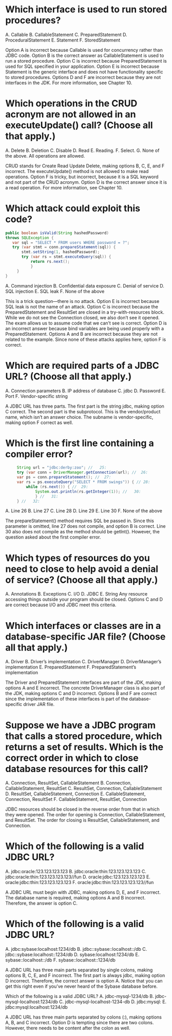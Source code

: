 # Which interface is used to run stored procedures?
A. Callable
B. CallableStatement
C. PreparedStatement
D. ProceduralStatement
E. Statement
F. StoredStatement

Option A is incorrect because Callable is used for concurrency rather than JDBC code.
Option B is the correct answer as CallableStatement is used to run a stored procedure.
Option C is incorrect because PreparedStatement is used for SQL specified in your application.
Option E is incorrect because Statement is the generic interface and does not have functionality specific to stored procedures.
Options D and F are incorrect because they are not interfaces in the JDK. For more information, see Chapter 10.

# Which operations in the CRUD acronym are not allowed in an executeUpdate() call? (Choose all that apply.)
A. Delete
B. Deletion
C. Disable
D. Read
E. Reading.
F. Select.
G. None of the above. All operations are allowed.

CRUD stands for Create Read Update Delete, making options B, C, E, and F incorrect.
The executeUpdate() method is not allowed to make read operations.
Option F is tricky, but incorrect, because it is a SQL keyword and not part of the CRUD acronym.
Option D is the correct answer since it is a read operation. For more information, see Chapter 10.


# Which attack could exploit this code?

 ```java
public boolean isValid(String hashedPassword)
throws SQLException {
    var sql = "SELECT * FROM users WHERE password = ?";
    try (var stmt = conn.prepareStatement(sql)) {
        stmt.setString(1, hashedPassword);
        try (var rs = stmt.executeQuery(sql)) {
            return rs.next();
            }
      }
}
 ```
 A. Command injection
 B. Confidential data exposure
 C. Denial of service
 D. SQL injection
 E. SQL leak
 F. None of the above

This is a trick question—there is no attack. Option E is incorrect because SQL leak is not the name of an attack.
Option C is incorrect because the PreparedStatement and ResultSet are closed in a try-with-resources block.
While we do not see the Connection closed, we also don’t see it opened.
The exam allows us to assume code that we can’t see is correct.
Option D is an incorrect answer because bind variables are being used properly with a PreparedStatement.
Options A and B are incorrect because they are not related to the example.
Since none of these attacks applies here, option F is correct.

# Which are required parts of a JDBC URL? (Choose all that apply.)
A. Connection parameters
B. IP address of database
C. jdbc
D. Password
E. Port
F. Vendor-specific string

A JDBC URL has three parts.
The first part is the string jdbc, making option C correct.
The second part is the subprotocol. This is the vendor/product name, which isn’t an answer choice.
The subname is vendor-specific, making option F correct as well.

# Which is the first line containing a compiler error?
```java
     String url = "jdbc:derby:zoo"; //   25:
     try (var conn = DriverManager.getConnection(url); //  26:
     var ps = conn.prepareStatement(); //  27:
     var rs = ps.executeQuery("SELECT * FROM swings")) { // 28:
         while (rs.next()) { //  29:
             System.out.println(rs.getInteger(1)); //   30:
             } //   31:
     } //   32:
```
A. Line 26
B. Line 27
C. Line 28
D. Line 29
E. Line 30
F. None of the above

The prepareStatement() method requires SQL be passed in.
Since this parameter is omitted, line 27 does not compile, and option B is correct.
Line 30 also does not compile as the method should be getInt(). However, the question asked about the first compiler error.

# Which types of resources do you need to close to help avoid a denial of service? (Choose all that apply.)
A. Annotations
B. Exceptions
C. I/O
D. JDBC
E. String
Any resource accessing things outside your program should be closed. Options C and D are correct because I/O and JDBC meet this criteria.

# Which interfaces or classes are in a database-specific JAR file? (Choose all that apply.)
A. Driver
B. Driver’s implementation
C. DriverManager
D. DriverManager’s implementation
E. PreparedStatement
F. PreparedStatement’s implementation

The Driver and PreparedStatement interfaces are part of the JDK, making options A and E incorrect.
The concrete DriverManager class is also part of the JDK, making options C and D incorrect.
Options B and F are correct since the implementation of these interfaces is part of the database-specific driver JAR file.


# Suppose we have a JDBC program that calls a stored procedure, which returns a set of results. Which is the correct order in which to close database resources for this call?
A. Connection, ResultSet, CallableStatement
B. Connection, CallableStatement, ResultSet
C. ResultSet, Connection, CallableStatement
D. ResultSet, CallableStatement, Connection
E. CallableStatement, Connection, ResultSet
F. CallableStatement, ResultSet, Connection

JDBC resources should be closed in the reverse order from that in which they were opened.
The order for opening is Connection, CallableStatement, and ResultSet. The order for closing is ResultSet, CallableStatement, and Connection.

# Which of the following is a valid JDBC URL?
A. jdbc:oracle:123.123.123.123
B. jdbc:oracle:thin:123.123.123.123
C. jdbc:oracle:thin:123.123.123.123//fun
D. oracle:jdbc:123.123.123.123
E. oracle:jdbc:thin:123.123.123.123
F. oracle:jdbc:thin:123.123.123.123//fun

A JDBC URL must begin with JDBC, making options D, E, and F incorrect.
The database name is required, making options A and B incorrect. Therefore, the answer is option C.

# Which of the following is a valid JDBC URL?
A. jdbc:sybase:localhost:1234/db
B. jdbc::sybase::localhost::/db
C. jdbc::sybase:localhost::1234/db
D. sybase:localhost:1234/db
E. sybase::localhost::/db
F. sybase::localhost::1234/db

A JDBC URL has three main parts separated by single colons, making options B, C, E, and F incorrect.
The first part is always jdbc, making option D incorrect. Therefore, the correct answer is option A.
Notice that you can get this right even if you’ve never heard of the Sybase database before.

Which of the following is a valid JDBC URL?
A. jdbc-mysql-1234/db
B. jdbc-mysql-localhost:1234/db
C. jdbc-mysql-localhost-1234-db
D. jdbc:mysql:
E. jdbc:mysql:localhost:1234/db

A JDBC URL has three main parts separated by colons (:), making options A, B, and C incorrect.
Option D is tempting since there are two colons. However, there needs to be content after the colon as well.


